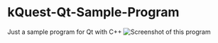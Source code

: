 # kQuest-Qt-Sample-Program
Just a sample program for Qt with C++
![Screenshot of this program](https://raw.githubusercontent.com/lenchan139/kQuest-Qt-Sample-Program-/master/Screenshot_20160514_222556.png)
